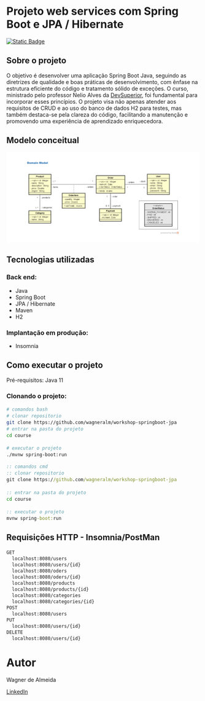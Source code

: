 # Projeto web services com Spring Boot e JPA / Hibernate
[![Static Badge](https://img.shields.io/badge/LICENCE-MIT-blue)](https://github.com/wagneralm/workshop-springboot-jpa/blob/main/LICENSE)
## Sobre o projeto
O objetivo é desenvolver uma aplicação Spring Boot Java, seguindo as diretrizes de qualidade e boas práticas de desenvolvimento, com ênfase na estrutura eficiente do código e tratamento sólido de exceções. O curso, ministrado pelo professor Nelio Alves da [DevSuperior](https://devsuperior.com.br/ "Site da DevSuperior"), foi fundamental para incorporar esses princípios. O projeto visa não apenas atender aos requisitos de CRUD e ao uso do banco de dados H2 para testes, mas também destaca-se pela clareza do código, facilitando a manutenção e promovendo uma experiência de aprendizado enriquecedora.

## Modelo conceitual
![Modelo conceitual](https://github.com/wagneralm/workshop-springboot-jpa/blob/main/assets/domain_model.png)

## Tecnologias utilizadas
### Back end:
- Java
- Spring Boot
- JPA / Hibernate
- Maven
- H2

### Implantação em produção:
- Insomnia

## Como executar o projeto
Pré-requisitos: Java 11
### Clonando o projeto:
```bash
# comandos bash
# clonar repositorio
git clone https://github.com/wagneralm/workshop-springboot-jpa
# entrar na pasta do projeto
cd course

# executar o projeto
./mvnw spring-boot:run
```
```cmd
:: comandos cmd
:: clonar repositorio
git clone https://github.com/wagneralm/workshop-springboot-jpa

:: entrar na pasta do projeto
cd course

:: executar o projeto
mvnw spring-boot:run
```
## Requisições HTTP - Insomnia/PostMan

```http
GET
  localhost:8080/users
  localhost:8080/users/{id}
  localhost:8080/oders
  localhost:8080/oders/{id}
  localhost:8080/products
  localhost:8080/products/{id}
  localhost:8080/categories
  localhost:8080/categories/{id}
POST
  localhost:8080/users
PUT
  localhost:8080/users/{id}
DELETE
  localhost:8080/users/{id}
```

# Autor

Wagner de Almeida

[LinkedIn](https://www.linkedin.com/in/wagner-alm-dev)


